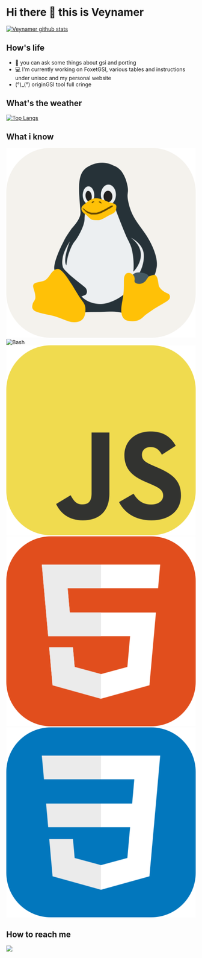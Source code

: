 # Hi there 👋 this is Veynamer
[![Veynamer github stats](https://github-readme-stats.vercel.app/api?username=Veynamer&show_icons=true&include_all_commits=true&theme=tokyonight)](https://github.com/veynamer)

## How's life
- 📱 you can ask some things about gsi and porting
- 💻 I'm currently working on FoxetGSI, various tables and instructions under unisoc and my personal website
- (°)_(°) originGSI tool full cringe

## What's the weather
[![Top Langs](https://github-readme-stats.vercel.app/api/top-langs/?username=Veynamer&layout=compact&langs_count=10&theme=tokyonight)](https://github.com/veynamer)

## What i know
![Linux](https://github.com/tandpfun/skill-icons/blob/main/icons/Linux-Light.svg)
![Bash](https://www.vectorlogo.zone/logos/gnu_bash/gnu_bash-icon.svg)
![javascript](https://github.com/tandpfun/skill-icons/blob/main/icons/JavaScript.svg)
![Html](https://github.com/tandpfun/skill-icons/blob/main/icons/HTML.svg)
![Css](https://github.com/tandpfun/skill-icons/blob/main/icons/CSS.svg)

## How to reach me
[<img src="https://www.vectorlogo.zone/logos/telegram/telegram-tile.svg" width="32">](http://t.me/veynamer)
